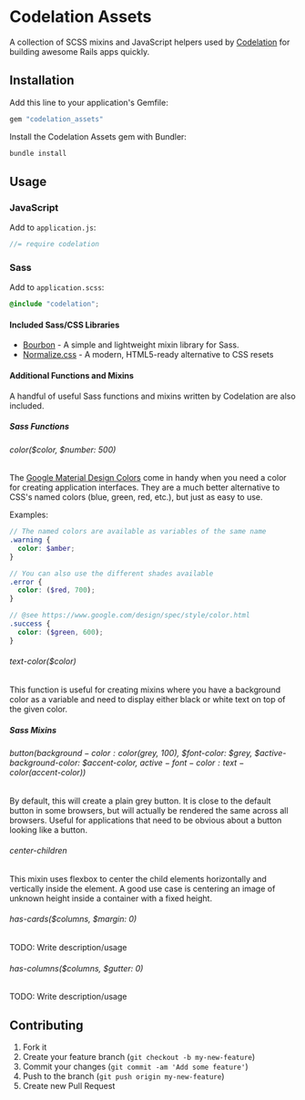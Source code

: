 # Codelation Assets

A collection of SCSS mixins and JavaScript helpers used by
[Codelation](https://codelation.com) for building awesome Rails apps quickly.

## Installation

Add this line to your application's Gemfile:

```ruby
gem "codelation_assets"
```

Install the Codelation Assets gem with Bundler:

```bash
bundle install
```

## Usage

### JavaScript

Add to `application.js`:

```javascript
//= require codelation
```

### Sass

Add to `application.scss`:

```scss
@include "codelation";
```

#### Included Sass/CSS Libraries

- [Bourbon](http://bourbon.io) - A simple and lightweight mixin library for Sass.
- [Normalize.css](https://necolas.github.io/normalize.css/) - A modern, HTML5-ready alternative to CSS resets

#### Additional Functions and Mixins

A handful of useful Sass functions and mixins written by Codelation are also included.

##### Sass Functions

###### color($color, $number: 500)

The [Google Material Design Colors](https://www.google.com/design/spec/style/color.html) come in handy when you
need a color for creating application interfaces. They are a much better alternative to CSS's named colors
(blue, green, red, etc.), but just as easy to use.

Examples:

```scss
// The named colors are available as variables of the same name
.warning {
  color: $amber;
}

// You can also use the different shades available
.error {
  color: ($red, 700);
}

// @see https://www.google.com/design/spec/style/color.html
.success {
  color: ($green, 600);
}
```

###### text-color($color)

This function is useful for creating mixins where you have a background color as a variable
and need to display either black or white text on top of the given color.

##### Sass Mixins

###### button($background-color: color($grey, 100), $font-color: $grey, $active-background-color: $accent-color, $active-font-color: text-color($accent-color))

By default, this will create a plain grey button. It is close to the default button in some browsers, but will
actually be rendered the same across all browsers. Useful for applications that need to be obvious about
a button looking like a button.

###### center-children

This mixin uses flexbox to center the child elements horizontally and vertically inside the element.
A good use case is centering an image of unknown height inside a container with a fixed height.

###### has-cards($columns, $margin: 0)

TODO: Write description/usage

###### has-columns($columns, $gutter: 0)

TODO: Write description/usage

## Contributing

1. Fork it
2. Create your feature branch (`git checkout -b my-new-feature`)
3. Commit your changes (`git commit -am 'Add some feature'`)
4. Push to the branch (`git push origin my-new-feature`)
5. Create new Pull Request
